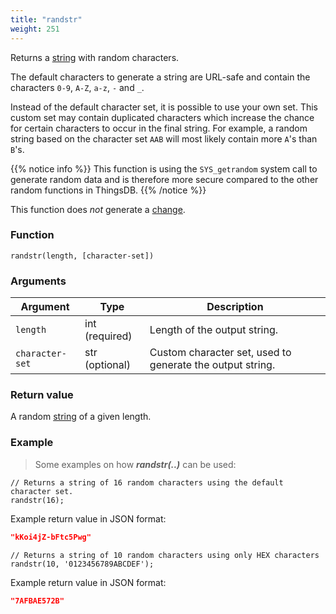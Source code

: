 ```yaml
---
title: "randstr"
weight: 251
---
```


Returns a [string](../../data-types/str) with random characters.

The default characters to generate a string are URL-safe and contain the characters `0-9`, `A-Z`, `a-z`, `-` and `_`.

Instead of the default character set, it is possible to use your own set. This custom set may contain duplicated characters which increase the chance for certain characters to occur in the final string. For example, a random string based on the character set `AAB` will most likely contain more `A`'s than `B`'s.

{{% notice info %}}
This function is using the `SYS_getrandom` system call to generate random data and is therefore more secure compared to the other random functions in ThingsDB.
{{% /notice %}}

This function does *not* generate a [change](../../overview/changes).

### Function

`randstr(length, [character-set])`

### Arguments

Argument | Type | Description
-------- | ---- | -----------
`length` | int (required) | Length of the output string.
`character-set` | str (optional) | Custom character set, used to generate the output string.

### Return value

A random [string](../../data-types/str) of a given length.

### Example

> Some examples on how ***randstr(..)*** can be used:

```thingsdb,should_pass
// Returns a string of 16 random characters using the default character set.
randstr(16);
```

Example return value in JSON format:

```json
"kKoi4jZ-bFtc5Pwg"
```

```thingsdb,should_pass
// Returns a string of 10 random characters using only HEX characters
randstr(10, '0123456789ABCDEF');
```

Example return value in JSON format:

```json
"7AFBAE572B"
```
